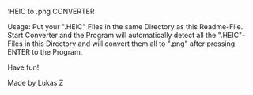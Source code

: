 
:HEIC to .png CONVERTER

Usage:
Put your ".HEIC" Files in the same Directory as this Readme-File.
Start Converter and the Program will automatically detect all the 
".HEIC"-Files in this Directory and will convert them all to ".png" 
after pressing ENTER to the Program.

Have fun!

Made by Lukas Z
